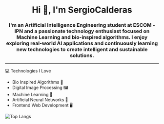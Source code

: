 <h1 align="center">Hi 👋, I'm SergioCalderas</h1>

<h3 align="center">I'm an Artificial Intelligence Engineering student at ESCOM - IPN and a passionate technology enthusiast focused on Machine Learning and bio-inspired algorithms. I enjoy exploring real-world AI applications and continuously learning new technologies to create intelligent and sustainable solutions. </h3>

---

:computer: Technologies I Love
* Bio Inspired Algorithms 🐝
* Digital Image Processing 🖼️
* Machine Learning 🤖
* Artificial Neural Networks 🧠
* Frontend Web Development 🖥️

![Top Langs](https://github-readme-stats.vercel.app/api/top-langs/?username=SergioCalderas&layout=compact&title_color=ffffff&icon_color=11171F&bg_color=1A222E&text_color=FFFFFF)
